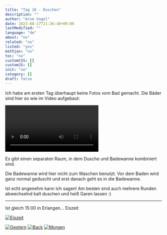 ```yaml
---
title: "Tag 18 - Duschen"
description: ""
author: "Arne Vogel"
date: 2023-08-17T21:36:48+09:00
lastModified: ""
language: "de"
about: "no"
related: "no"
listed: "yes"
mathjax: "no"
toc: "no"
customCSS: []
customJS: []
init: "no"
category: []
draft: false
---
```



Ich habe am ersten Tag überhaupt keine Fotos vom Bad gemacht.
Die Bäder sind hier so wie im Video aufgebaut:

<video controls loop src="bad.mp4"></video>

Es gibt einen separaten Raum, in dem Dusche und Badewanne kombiniert sind.


Die Badewanne wird hier nicht zum Waschen benutzt.
Vor dem Baden wird ganz normal geduscht und erst danach geht es in die Badewanne.

Ist echt angenehm kann ich sagen!
Am besten sind auch mehrere Runden abwechselnd kalt duschen und heiß Garen lassen :)

---

Ist gleich 15:00 in Erlangen… Eiszeit

[![Eiszeit](eiszeit-small.jpg)](eiszeit.jpg)


[![Gestern](../left.png)](../tag-17) [![Back](../back.png)](..) [![Morgen](../right.png)](../tag-19)
